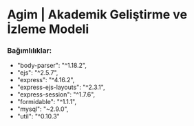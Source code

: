 # Agim | Akademik Geliştirme ve İzleme Modeli

### Bağımlılıklar:
  -  "body-parser": "^1.18.2",
  -  "ejs": "^2.5.7",
  -  "express": "^4.16.2",
  -  "express-ejs-layouts": "^2.3.1",
  -  "express-session": "^1.7.6",
  -  "formidable": "^1.1.1",
  -  "mysql": "~2.9.0",
  -  "util": "^0.10.3"
  